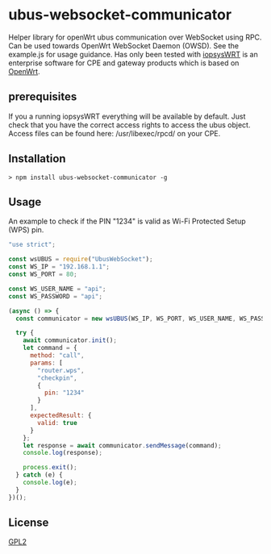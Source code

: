 # ubus-websocket-communicator

Helper library for openWrt ubus communication over WebSocket using RPC. Can be used towards OpenWrt WebSocket Daemon (OWSD). See the example.js for usage guidance. Has only been tested with [iopsysWRT](https://iopsys.eu/) is an enterprise software for CPE and gateway products which is based on [OpenWrt](https://openwrt.org/).

## prerequisites

If you a running iopsysWRT everything will be available by default. Just check that you have the correct access rights to access the ubus object. Access files can be found here: /usr/libexec/rpcd/ on your CPE.


## Installation

```
> npm install ubus-websocket-communicator -g
```

## Usage

An example to check if the PIN "1234" is valid as Wi-Fi Protected Setup (WPS) pin.

```javascript
"use strict";

const wsUBUS = require("UbusWebSocket");
const WS_IP = "192.168.1.1";
const WS_PORT = 80;

const WS_USER_NAME = "api";
const WS_PASSWORD = "api";

(async () => {
  const communicator = new wsUBUS(WS_IP, WS_PORT, WS_USER_NAME, WS_PASSWORD);

  try {
    await communicator.init();
    let command = {
      method: "call",
      params: [
        "router.wps",
        "checkpin",
        {
          pin: "1234"
        }
      ],
      expectedResult: {
        valid: true
      }
    };
    let response = await communicator.sendMessage(command);
    console.log(response);

    process.exit();
  } catch (e) {
    console.log(e);
  }
})();
```

## License

[GPL2](https://opensource.org/licenses/LGPL-2.0)
